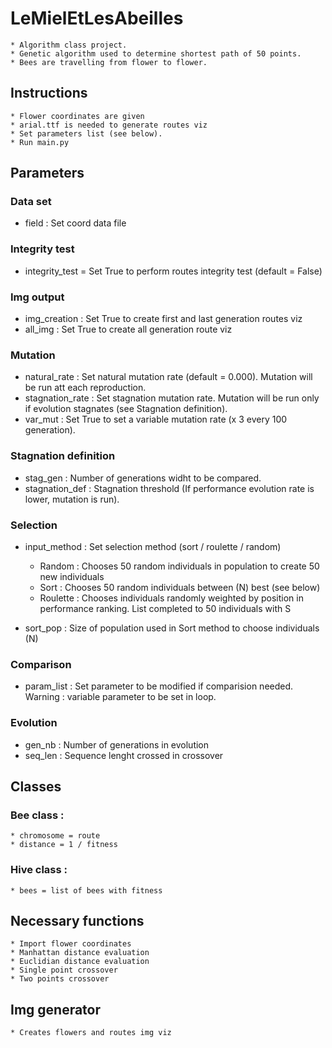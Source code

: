 # LeMielEtLesAbeilles
    * Algorithm class project.
    * Genetic algorithm used to determine shortest path of 50 points.
    * Bees are travelling from flower to flower.


## Instructions
    * Flower coordinates are given
    * arial.ttf is needed to generate routes viz
    * Set parameters list (see below). 
    * Run main.py
    
## Parameters
### Data set
   * field : Set coord data file

### Integrity test
   * integrity_test = Set True to perform routes integrity test (default = False)

### Img output
   * img_creation : Set True to create first and last generation routes viz
   * all_img : Set True to create all generation route viz

### Mutation
   * natural_rate : Set natural mutation rate (default = 0.000). Mutation will be run att each reproduction.
   * stagnation_rate : Set stagnation mutation rate. Mutation will be run only if evolution stagnates (see Stagnation definition).
   * var_mut : Set True to set a variable mutation rate (x 3 every 100 generation).

### Stagnation definition
   * stag_gen : Number of generations widht to be compared.
   * stagnation_def : Stagnation threshold (If performance evolution rate is lower, mutation is run).

### Selection
   * input_method : Set selection method (sort / roulette / random)
      * Random : Chooses 50 random individuals in population to create 50 new individuals
      * Sort : Chooses 50 random individuals between (N) best (see below)
      * Roulette : Chooses individuals randomly weighted by position in performance ranking. List completed to 50 individuals with S

   * sort_pop : Size of population used in Sort method to choose individuals (N)

### Comparison
   * param_list : Set parameter to be modified if comparision needed.
      Warning : variable parameter to be set in loop.
    

### Evolution
   * gen_nb : Number of generations in evolution
   * seq_len : Sequence lenght crossed in crossover


## Classes
### Bee class : 
    * chromosome = route
    * distance = 1 / fitness

### Hive class : 
    * bees = list of bees with fitness


## Necessary functions
    * Import flower coordinates
    * Manhattan distance evaluation
    * Euclidian distance evaluation
    * Single point crossover
    * Two points crossover


## Img generator
    * Creates flowers and routes img viz
